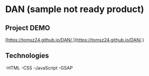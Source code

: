# DAN (sample not ready product)

## Project DEMO

[https://tomsz24.github.io/DAN/.](https://tomsz24.github.io/DAN/.)

## Technologies
-HTML
-CSS
-JavaScript
-GSAP
